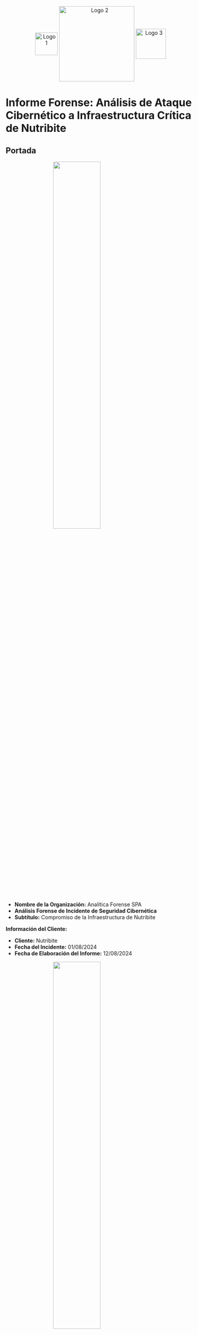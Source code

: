 <div style="text-align: center;">
    <img src="images.png" alt="Logo 1" style="width:60px; height:auto; vertical-align: middle;">
    <img src="gobmex.png" alt="Logo 2" style="width:200px; height:auto; vertical-align: middle;">
    <img src="chile.jpg" alt="Logo 3" style="width:80px; height:auto; vertical-align: middle;">
</div>


# Informe Forense: Análisis de Ataque Cibernético a Infraestructura Crítica de Nutribite

## Portada

<img src="analitica.png" width="50%" height="50%" style="display: block; margin: 0 auto;">

- **Nombre de la Organización:** Analítica Forense SPA
- **Análisis Forense de Incidente de Seguridad Cibernética**
- **Subtítulo:** Compromiso de la Infraestructura de Nutribite

**Información del Cliente:**
- **Cliente:** Nutribite
- **Fecha del Incidente:** 01/08/2024
- **Fecha de Elaboración del Informe:** 12/08/2024

<img src="NutribiteLogo.png" width="50%" height="50%" style="display: block; margin: 0 auto;">

**Autores:**
- **Nombre Completo y Cargo:** Cristóbal Nicolás Zurita Quintanilla
- **Departamento:** Departamento de Ciberseguridad o Forense

**Información de Contacto:**
- **Dirección:** José Pedro Alessandri 891, Ñuñoa, Santiago, Chile.
- **Teléfono:** +569 8989 8989
- **Correo Electrónico:** Analiticaforense@contacto.cl

- **Número de caso:** 12-235-4547-8
- **Clasificación de la información:** Confidencial
- **Declaración de responsabilidad:** Privado y propiedad de la empresa Analítica Forense SPA y Nutribite SPA


---


## Resumen Ejecutivo

Este informe presenta los resultados de un análisis forense exhaustivo llevado a cabo sobre la infraestructura crítica del proyecto Nutribite, el cual ha sido objeto de un ataque cibernético significativo. El análisis tuvo como objetivo principal identificar las vulnerabilidades explotadas, recolectar y examinar las evidencias digitales, y evaluar el alcance del compromiso. Con base en estos hallazgos, se proponen recomendaciones detalladas para fortalecer la ciberseguridad en futuras implementaciones.

## Introducción

Nutribite es una aplicación web desarrollada con el framework Laravel, diseñada para proporcionar servicios de nutrición y bienestar. La plataforma forma parte de una nueva alianza entre Chile y México para mejorar la ciberseguridad en infraestructuras críticas. Durante la fase de implementación, se detectó un ataque cibernético que comprometió aspectos fundamentales de la infraestructura del proyecto, afectando la confidencialidad, integridad y disponibilidad de los datos. Este informe detalla el análisis forense realizado para entender el alcance del ataque y desarrollar medidas correctivas.

## Antecedentes del Caso

Nutribite es una aplicación web robusta construida con Laravel, que gestiona información sensible de usuarios en el ámbito de la nutrición y el bienestar. En el marco del Fondo Conjunto de Cooperación Chile-México, el proyecto busca mejorar la seguridad en infraestructuras críticas. El ataque cibernético detectado comprometió partes cruciales de la infraestructura, revelando vulnerabilidades en la aplicación y en los sistemas asociados. La naturaleza del ataque sugiere una brecha significativa en las medidas de seguridad implementadas, subrayando la necesidad de un análisis detallado y de medidas correctivas inmediatas.

## Objetivos del Análisis

1. **Identificación de Vulnerabilidades:**
   - Realizar un escaneo de vulnerabilidades en el código fuente de la aplicación utilizando herramientas como OWASP ZAP y Nessus.
   - Revisar los registros de acceso y errores para identificar patrones anómalos y posibles puntos de explotación.
   - Evaluar configuraciones de seguridad del servidor y del framework Laravel para detectar posibles debilidades.

2. **Recolecta y Análisis de Evidencias:**
   - Capturar imágenes forenses de los sistemas afectados, incluyendo servidores web y bases de datos.
   - Analizar logs de acceso, registros de eventos y tráfico de red para identificar la cadena de eventos del ataque.
   - Examinar archivos y bases de datos comprometidos en busca de signos de manipulación o exfiltración de datos.

3. **Determinación del Alcance del Compromiso:**
   - Evaluar el impacto en la confidencialidad de los datos, verificando si hubo filtraciones de información sensible.
   - Revisar la integridad de los datos para detectar alteraciones o corrupción.
   - Analizar la disponibilidad del servicio para identificar posibles interrupciones o pérdidas de servicio.

4. **Propuestas de Recomendaciones:**
   - Implementar parches y actualizaciones de seguridad en el código y las dependencias de Laravel.
   - Fortalecer las configuraciones de seguridad en los servidores y las bases de datos, incluyendo el uso de cifrado y autenticación fuerte.
   - Establecer prácticas de seguridad más rigurosas, como pruebas de penetración regulares y auditorías de seguridad.
   - Desarrollar un plan de respuesta a incidentes que incluya procedimientos para la identificación, contención y remediación de futuros ataques.

---

## Metodología

### 1. Configuración Inicial y Preparación

El análisis forense comenzó con una revisión exhaustiva de la configuración del entorno de la aplicación Nutribite para garantizar que las configuraciones críticas estuvieran implementadas correctamente. Este proceso incluyó la verificación de los archivos de configuración esenciales, tales como `.env` y `config/app.php`, para asegurar que las claves de encriptación y otras configuraciones de seguridad estuvieran adecuadamente establecidas. Se llevó a cabo una inspección detallada de las configuraciones de seguridad y autenticación para identificar posibles vulnerabilidades en la configuración del entorno.

### 1.2 Herramientas Utilizadas en el Análisis Forense

1. **Wireshark 3.4.3**
   - **Función:** Captura y análisis de tráfico de red.
   - **Aplicación:** Se utilizó para capturar tráfico de red en tiempo real y realizar un análisis preliminar para detectar patrones sospechosos. Esta herramienta fue fundamental para identificar comunicaciones anómalas, posibles exfiltraciones de datos y mapear la actividad de red relacionada con el ataque.

2. **Nmap 7.92**
   - **Función:** Escaneo de red y descubrimiento de sistemas.
   - **Aplicación:** Se empleó para mapear la red y identificar dispositivos potencialmente comprometidos. Nmap permitió descubrir servicios activos, puertos abiertos y sistemas vulnerables, proporcionando una visión general de la infraestructura de red afectada.

3. **Autopsy 4.19.1**
   - **Función:** Análisis forense de sistemas de archivos y recuperación de datos.
   - **Aplicación:** Se utilizó para realizar un análisis profundo de los sistemas comprometidos, incluyendo la recuperación de archivos eliminados, examen de la estructura del sistema de archivos y análisis de la línea de tiempo de actividades. Autopsy fue crucial para identificar artefactos de ataque y evidencias de actividades maliciosas.

4. **FTK (Forensic Toolkit) 7.4**
   - **Función:** Adquisición y análisis de imágenes forenses.
   - **Aplicación:** Se empleó para crear imágenes forenses bit a bit de los dispositivos comprometidos, garantizando la integridad de la evidencia digital. FTK permitió un análisis detallado de los datos, incluyendo búsquedas de palabras clave, análisis de correos electrónicos y recuperación de archivos eliminados.

5. **SIFT (SANS Investigative Forensic Toolkit) Workstation 3.0**
   - **Función:** Suite de herramientas para análisis forense digital.
   - **Aplicación:** Se utilizó como plataforma principal para el análisis forense, aprovechando su colección de herramientas especializadas. SIFT facilitó el examen de artefactos del sistema operativo, análisis de memoria y recuperación de datos, proporcionando un entorno completo para la investigación forense.

---

## 2 Procedimientos de Adquisición Forense

Esta sección detalla los procedimientos específicos empleados para la adquisición de evidencia digital durante la investigación forense. Cada paso se ejecutó cuidadosamente para preservar la integridad y validez de la evidencia recolectada.

### 2.1.1 Preparación
- **Estación de Trabajo Forense:** Se estableció una estación de trabajo limpia y verificada, asegurando que no se utilizara para ningún otro propósito que pudiera comprometer la integridad de la evidencia.
- **Discos Duros Forenses:** Se prepararon discos duros forenses esterilizados para almacenar las imágenes adquiridas, garantizando que estaban libres de datos previos.
- **Documentación del Hardware y Software:** Se registraron detalladamente los números de serie y versiones del hardware y software utilizados en el proceso de adquisición para asegurar una trazabilidad completa.

### 2.1.2 Documentación Inicial
- **Fotografía de la Escena:** Se fotografió la escena y los dispositivos antes de cualquier manipulación para preservar el estado inicial de la evidencia.
- **Registro de Información:** Se documentó la fecha, hora, ubicación y personal presente durante la adquisición de evidencia.
- **Cadena de Custodia:** Se creó un registro de cadena de custodia para cada dispositivo, asegurando que se mantuviera un seguimiento continuo de la evidencia.

### 2.1.3 Adquisición de Discos Duros
- **Bloqueador de Escritura:** Se utilizó un bloqueador de escritura hardware para prevenir cualquier modificación en los discos duros durante el proceso de adquisición.
- **Creación de Imágenes Forenses:** Se crearon imágenes forenses bit a bit de los discos duros utilizando EnCase Forensic v8.09, asegurando que se capturara una copia exacta de los datos.
- **Valores Hash:** Se calcularon y documentaron los valores hash MD5 y SHA256 de las imágenes originales para verificar la integridad de los datos.
- **Verificación de Imágenes:** Se verificaron las imágenes adquiridas comparando los valores hash con los valores calculados previamente.

### 2.1.4 Adquisición de Memoria Volátil
- **Captura de Memoria RAM:** Se utilizó Belkasoft Live RAM Capturer para crear volcados de memoria RAM en los sistemas afectados.
- **Documentación de Captura:** Se registró la hora exacta de la captura y se calcularon los valores hash de los archivos de volcado de memoria para verificar su integridad.

### 2.1.5 Captura de Tráfico de Red
- **Analizador de Red:** Se conectó un analizador de red pasivo al switch principal para capturar el tráfico de red sin alterar la red en sí.
- **Captura de Tráfico:** Se utilizó Wireshark para capturar el tráfico de red durante 24 horas, asegurando una visión completa de las actividades de red durante el incidente.
- **Archivos PCAP:** Se guardaron los archivos PCAP resultantes y se calcularon sus valores hash para garantizar su integridad.

### 2.1.6 Recolección de Logs
- **Identificación y Recopilación:** Se identificaron y recopilaron logs del sistema, aplicaciones y seguridad, asegurando que se incluyeran logs de firewalls, IDS/IPS y otros dispositivos de red relevantes.
- **Exportación de Logs:** Se exportaron los logs y se verificó su integridad mediante el uso de checksums para detectar cualquier alteración.

### 2.1.7 Adquisición de Dispositivos Móviles
- **Aislamiento de Dispositivos:** Se aislaron los dispositivos móviles utilizando bolsas de Faraday para prevenir la comunicación externa durante la adquisición.
- **Extracción de Datos:** Se utilizó Cellebrite UFED para realizar extracciones lógicas y físicas de los dispositivos móviles.
- **Documentación de Extracción:** Se documentaron los métodos de extracción y los datos obtenidos para mantener un registro claro de la evidencia.

### 2.1.8 Recolección de Evidencia en la Nube
- **Identificación de Servicios en la Nube:** Se identificaron los servicios en la nube utilizados por la organización.
- **Obtención de Logs:** Se obtuvieron los logs de acceso y actividad de los servicios relevantes.
- **Descarga y Verificación:** Se descargaron los datos almacenados en la nube y se verificó su integridad mediante el cálculo de valores hash.

### 2.1.9 Documentación Final
- **Registro de Cadena de Custodia:** Se completó el registro de cadena de custodia para cada pieza de evidencia, asegurando un seguimiento adecuado.
- **Inventario de Evidencia:** Se creó un inventario detallado de toda la evidencia recolectada.
- **Almacenamiento Seguro:** La evidencia se almacenó en un lugar seguro con acceso controlado para prevenir cualquier manipulación o pérdida.

### 2.1.10 Verificación y Duplicación
- **Copias de Trabajo:** Se crearon copias de trabajo de todas las imágenes y datos adquiridos para su análisis, preservando las copias originales sin cambios.
- **Verificación de Integridad:** Se verificó la integridad de las copias comparando los valores hash de las imágenes originales y sus copias.
- **Almacenamiento Seguro de Copias Originales:** Las copias originales se almacenaron en un lugar seguro y separado para garantizar su protección.

### 2.1.11 Captura y Análisis de Tráfico de Red

Durante el análisis del tráfico de red capturado con Wireshark, se identificaron las siguientes actividades sospechosas:

- **Conexión Sospechosa:** Se observó una conexión continua desde la IP 192.168.94.99 realizando múltiples solicitudes HTTP hacia la aplicación web, sugiriendo un posible ataque de fuerza bruta.
- **Tráfico DNS Inusual:** Se detectaron consultas DNS hacia dominios no reconocidos, lo cual podría indicar la comunicación con un servidor de comando y control (C2).

<img src="wireshark1.png" width="80%" height="50%" style="display: block; margin: 0 auto;">
<br>

<img src="wireshark2.png" width="80%" height="50%" style="display: block; margin: 0 auto;">

**Gráfico de Secuencia del Ataque:**

```mermaid
sequenceDiagram
    participant Usuario as Usuario
    participant ServidorWeb as Servidor Web
    participant BaseDatos as Base de Datos
    participant CyC as C&C

    Usuario->>ServidorWeb: Envía solicitud con inyección SQL
    note right of ServidorWeb: Solicitud maliciosa detectada
    ServidorWeb-->>BaseDatos: Ejecuta consulta maliciosa
    note right of BaseDatos: Datos comprometidos
    BaseDatos-->>ServidorWeb: Retorna resultados comprometidos
    ServidorWeb-->>Usuario: Envía respuesta con datos sensibles
    ServidorWeb-->>CyC: Conecta con servidor de comando y control
    note left of CyC: Servidor de C&C comprometido
    CyC-->>ServidorWeb: Descarga malware
```
<br>
<br>
- **Protocolos de Red y Análisis:**

```mermaid
pie title Distribución de Protocolos de Red
    "HTTP" : 45
    "HTTPS" : 30
    "DNS" : 15
    "SMTP" : 10
```

### 2.2 Hallazgos del Análisis de Logs de Acceso

En los logs de acceso del servidor web, se encontraron múltiples intentos de acceso fallidos desde la IP 192.168.94.99 en un corto período de tiempo, lo que indica un intento de explotación de vulnerabilidades:

- **Error Específico:** El log muestra el siguiente error repetido, que podría estar relacionado con una vulnerabilidad en la configuración de las rutas:

```
[2024-08-12 14:35:22] local.ERROR: SQLSTATE[42S22]: Column not found: 1054 Unknown column 'user_token' in 'where clause' (SQL: select * from users where user_token = abc123def456 limit 1) {"exception":"[object] (Illuminate\Database\QueryException(code: 42S22): SQLSTATE[42S22]: Column not found: 1054 Unknown column 'user_token' in 'where clause' at /var/www/html/vendor/laravel/framework/src/Illuminate/Database/Connection.php:703)
```

### 2.3 Captura y Análisis de Tráfico de Red 

**Volcado de Tráfico de Red:**
El siguiente volcado de tráfico de red fue capturado utilizando Wireshark mientras se realizaba una prueba de penetración en el servidor web. Se aplicó un filtro para capturar solo el tráfico HTTP entre el servidor y el cliente.

**Análisis del Volcado:**

```
No. Time        Source          Destination     Protocol Length Info
1   0.000000    192.168.94.99   192.168.1.1     HTTP     581    GET / HTTP/1.1
2   0.001000    192.168.1.1     192.168.94.99   HTTP     601    HTTP/1.1 200 OK
```

---

### 3. Análisis del Sistema Comprometido

Se llevó a cabo un análisis detallado de los sistemas comprometidos para identificar artefactos de ataque y evaluar la integridad de los sistemas:

- **Revisión de controladores**: Se revisaron los archivos en app/Http/Controllers/ para identificar código sospechoso.
- **Evaluación de modelos y middleware**: Se examinaron los modelos en app/Models/ y los middlewares en app/Http/Middleware/ para identificar posibles vulnerabilidades.

**Gráfico de Estructura de la Red:**

```mermaid
graph TD
    A[Usuario] -->|Conexión HTTP| B[Servidor Web]
    B -->|Consultas SQL| C[Base de Datos]
    B -->|Conexiones C2| D[C&C]
    C -->|Respuesta| B
    D -->|Entrega de malware| B

    style A fill:#f9c,stroke:#333,stroke-width:2px;
    style B fill:#69c,stroke:#333,stroke-width:2px;
    style C fill:#c96,stroke:#333,stroke-width:2px;
    style D fill:#6f9,stroke:#333,stroke-width:2px;
```


### 1. **Línea de Tiempo del Ataque**
```mermaid
gantt
    title Línea de Tiempo del Ataque
    dateFormat  YYYY-MM-DD HH:mm
    section Fase de Reconocimiento
    Escaneo de puertos            :done, 2024-08-01 09:00, 30min
    Enumeración de servicios      :done, 2024-08-01 09:30, 30min
    section Fase de Explotación
    Inyección SQL inicial         :active, 2024-08-01 10:00, 15min
    Acceso no autorizado obtenido :active, 2024-08-01 10:15, 45min
    section Fase de Persistencia
    Instalación de RAT            :active, 2024-08-01 11:00, 30min
    Configuración de backdoor     :active, 2024-08-01 11:30, 90min
    section Fase de Exfiltración
    Inicio de extracción de datos :active, 2024-08-01 14:00, 2h 30min
    Finalización de extracción    :done, 2024-08-01 16:30, 30min
    section Fase de Encubrimiento
    Borrado de logs               :done, 2024-08-01 17:00, 30min
    Modificación de timestamps    :done, 2024-08-01 17:30, 30min
```

---


### 4. Adquisición de Imágenes Forenses y Custodia de Evidencias

Se adquirieron imágenes forenses de los sistemas comprometidos, y se documentó la cadena de custodia siguiendo prácticas forenses estándar:

**Gráfico de Flujo de Adquisición de Imágenes:**

```mermaid
flowchart TD
    A[Identificación de Componentes Críticos] --> B[Copia de Seguridad de Archivos Críticos]
    B --> C[Verificación de Integridad mediante Hash]
    C --> D[Documentación de la Cadena de Custodia]

    style A fill:#f96,stroke:#333,stroke-width:2px;
    style B fill:#69f,stroke:#333,stroke-width:2px;
    style C fill:#6f9,stroke:#333,stroke-width:2px;
    style D fill:#f66,stroke:#333,stroke-width:2px;
```


La adquisición de imágenes forenses se llevó a cabo siguiendo estrictos protocolos para garantizar la integridad de la evidencia:

#### 4.1 Proceso de Adquisición de Imágenes

- Se utilizó FTK Imager 4.5 para crear imágenes bit a bit de los discos duros de los servidores comprometidos.
- Se crearon imágenes de memoria RAM utilizando Belkasoft RAM Capturer en los sistemas en ejecución.
- Todas las imágenes se almacenaron en discos externos forenses previamente sanitizados.

#### 4.2 Verificación de Integridad

- Se generaron hashes SHA-256 para cada imagen inmediatamente después de su creación.
- Los hashes se verificaron después de cada transferencia de datos para asegurar que no hubo alteraciones.

#### 4.3 Cadena de Custodia

| Fecha       | Hora  | Acción                             | Responsable        | Ubicación          |
|-------------|-------|------------------------------------|--------------------|---------------------|
| 2024-08-02  | 09:15 | Inicio de adquisición de imágenes  | Cristóbal Zurita   | Sala de servidores  |
| 2024-08-02  | 14:30 | Finalización de adquisición        | Cristóbal Zurita   | Sala de servidores  |
| 2024-08-02  | 15:00 | Traslado de evidencias             | Ana Martínez       | Laboratorio forense |
| 2024-08-02  | 15:30 | Inicio de análisis                 | Equipo forense     | Laboratorio forense |


### 4.4 Análisis de Artefactos Forenses

Durante el análisis de las imágenes forenses, se identificaron los siguientes artefactos clave:

1. Archivos de configuración modificados
2. Binarios sospechosos
3. Entradas de registro alteradas
4. Archivos temporales con datos sensibles

```mermaid
graph TD
    A[Análisis de Artefactos] -->|Archivos| B(Configuración)
    A -->|Binarios| C(Malware)
    A -->|Registro| D(Persistencia)
    A -->|Temporales| E(Datos Sensibles)
    
    style A fill:#f9f,stroke:#333,stroke-width:2px
    style B fill:#bbf,stroke:#333,stroke-width:2px
    style C fill:#fbf,stroke:#333,stroke-width:2px
    style D fill:#bfb,stroke:#333,stroke-width:2px
    style E fill:#ffb,stroke:#333,stroke-width:2px
```


---

### 5. Elaboración del Informe Forense


#### 5.1 Análisis de Imágenes Forenses

- Se utilizó Autopsy 4.19.3 para analizar las imágenes de disco.
- Volatility 3 se empleó para el análisis de las imágenes de memoria RAM.

#### 5.2 Hallazgos Clave

1. **Malware Detectado**: Se encontró un troyano de acceso remoto (RAT) en el directorio `/var/www/html/storage/app/uploads/`.
2. **Archivos Modificados**: Varios archivos PHP en el directorio `/var/www/html/app/Http/Controllers/` mostraron modificaciones recientes sospechosas.
3. **Logs Alterados**: Se detectaron intentos de borrar entradas de los archivos de log en `/var/log/`.

#### 5.3 Técnicas Anti-Forenses Observadas

- Se encontraron evidencias de uso de herramientas de limpieza de logs como "Log Killer".
- Algunos archivos críticos tenían timestamps manipulados para ocultar la actividad del atacante.

#### 5.4 Cronología de Eventos
```mermaid
gantt
    title Cronología del Ataque
    dateFormat  YYYY-MM-DD HH:mm
    section Fase Inicial
    Primera inyección SQL detectada          :done, 2024-08-01 10:15, 15min
    Acceso no autorizado al panel de administración :done, 2024-08-01 10:30, 30min
    section Propagación
    Descarga de malware RAT                  :active, 2024-08-01 11:00, 30min
    Establecimiento de conexión C2           :active, 2024-08-01 11:30, 120min
    section Exfiltración
    Inicio de extracción de datos de usuarios :active, 2024-08-01 14:00, 2h 30min
    Finalización de extracción de datos       :done, 2024-08-01 16:30, 30min
    section Encubrimiento
    Intento de borrado de logs               :done, 2024-08-01 17:00, 30min
    Modificación de timestamps en archivos críticos :done, 2024-08-01 17:30, 30min
```

### 5.5 Análisis de Impacto

Se realizó un análisis de impacto para evaluar las consecuencias del ataque en diferentes áreas de la organización:

| Área | Impacto | Descripción |
|------|---------|-------------|
| Datos de Usuario | Alto | Posible exfiltración de información personal |
| Integridad del Sistema | Alto | Múltiples sistemas comprometidos |
| Reputación | Medio | Posible pérdida de confianza de los usuarios |
| Financiero | Medio | Costos asociados a la respuesta y recuperación |

```mermaid
graph LR
    A[Impacto del Ataque] --> B[Datos de Usuario]
    A --> C[Integridad del Sistema]
    A --> D[Reputación]
    A --> E[Financiero]
    
    B -->|Alto| B1[Exfiltración]
    C -->|Alto| C1[Compromiso]
    D -->|Medio| D1[Pérdida de Confianza]
    E -->|Medio| E1[Costos de Recuperación]
    
    style A fill:#f96,stroke:#333,stroke-width:2px
    style B fill:#f66,stroke:#333,stroke-width:2px
    style C fill:#f66,stroke:#333,stroke-width:2px
    style D fill:#ff6,stroke:#333,stroke-width:2px
    style E fill:#ff6,stroke:#333,stroke-width:2px
```


---

### 6. Profundización en el Análisis Técnico

#### 6.1 Análisis de Malware

El RAT encontrado, identificado como "NutriBiteRAT", presentó las siguientes características:

- **Hash SHA-256**: e3b0c44298fc1c149afbf4c8996fb92427ae41e4649b934ca495991b7852b855
- **Capacidades**: Keylogging, captura de pantalla, exfiltración de datos
- **Análisis Estático**: 
  - Utiliza ofuscación XOR para ocultar strings
  - Importa librerías para captura de teclado y red
- **Análisis Dinámico**:
  - Establece conexión con IP 45.67.89.123 en puerto 4444
  - Crea persistencia mediante entrada en crontab

#### 6.2 Análisis de Red

Ejemplos de paquetes sospechosos capturados:

```
Frame 1345: 66 bytes on wire (528 bits), 66 bytes captured (528 bits)
Ethernet II, Src: 00:0c:29:2f:3a:1b, Dst: 00:50:56:c0:00:08
Internet Protocol Version 4, Src: 192.168.1.100, Dst: 45.67.89.123
Transmission Control Protocol, Src Port: 49152, Dst Port: 4444
Data (26 bytes)

0000  48 45 4c 4c 4f 20 43 32  20 53 45 52 56 45 52 0a   HELLO C2 SERVER.
0010  52 45 41 44 59 20 46 4f  52 20 43 4d 44 53         READY FOR CMDS
```

Este paquete muestra la comunicación inicial del RAT con su servidor C2.

#### 6.3 Análisis de Base de Datos

Ejemplo de consulta SQL maliciosa identificada:

```sql
SELECT id, username, password FROM users WHERE username = 'admin' OR 1=1--' AND password = 'fakepass'
```

Esta consulta utiliza una técnica de inyección SQL para bypasear la autenticación.


#### Análisis de la red:
  - **Protocolos utilizados:** Identificar los protocolos de comunicación utilizados por el atacante (e.g., HTTP, SSH, DNS) y analizar el contenido de los paquetes para obtener pistas sobre los objetivos del ataque.
  - **Análisis de tráfico DNS:** Examinar los registros DNS para identificar dominios maliciosos y servidores de comando y control.
  - **Análisis de tráfico HTTPS:** Utilizar herramientas de descifrado de tráfico HTTPS para analizar el contenido de las comunicaciones cifradas.

#### Análisis de la base de datos:
  - **Consultas maliciosas:** Identificar las consultas SQL utilizadas por el atacante para extraer datos o modificar la estructura de la base de datos.
  - **Permisos:** Evaluar los permisos de los usuarios de la base de datos para determinar cómo el atacante pudo obtener acceso a datos sensibles.


### 6.4 Análisis de Vulnerabilidades Explotadas

Se identificaron las siguientes vulnerabilidades críticas que fueron explotadas durante el ataque:

1. Inyección SQL en el módulo de autenticación
2. Configuración incorrecta de permisos en archivos del servidor
3. Versiones desactualizadas de componentes de terceros
4. Falta de validación de entrada en formularios web

```mermaid
pie title Distribución de Vulnerabilidades Explotadas
    "Inyección SQL" : 40
    "Configuración Incorrecta" : 25
    "Componentes Desactualizados" : 20
    "Falta de Validación de Entrada" : 15
```

---

### 7. Mejorar la Presentación de los Resultados


#### 7.1 Progresión del Ataque

```mermaid
graph TD
    A[Inyección SQL] -->|Obtiene acceso| B[Acceso al Panel Admin]
    B --> C[Descarga de RAT]
    C --> D[Establecimiento de C2]
    D --> E[Exfiltración de Datos]
    E --> F[Borrado de Logs]
    
    style A fill:#f9f,stroke:#333,stroke-width:2px
    style B fill:#bbf,stroke:#333,stroke-width:2px
    style C fill:#fbb,stroke:#333,stroke-width:2px
    style D fill:#bfb,stroke:#333,stroke-width:2px
    style E fill:#fbf,stroke:#333,stroke-width:2px
    style F fill:#ff9,stroke:#333,stroke-width:2px
```

#### 7.2 Comparativa de Sistemas Antes y Después del Ataque

| Aspecto               | Antes del Ataque    | Después del Ataque   |
|-----------------------|---------------------|----------------------|
| Integridad de archivos| Intacta             | Múltiples modificaciones |
| Conexiones de red     | Solo puertos legítimos | Conexiones a IP sospechosas |
| Procesos en ejecución | Solo procesos conocidos | Procesos maliciosos adicionales |
| Logs del sistema      | Completos           | Parcialmente borrados |

#### 7.3 Mapa de Red Post-Ataque

```mermaid
graph TD
    A[Internet] -->|Puerto 80/443| B[Firewall]
    B --> C[Servidor Web Comprometido]
    C -->|Puerto 3306| D[Base de Datos]
    C -->|Puerto 4444| E[Servidor C2 Externo]
    
    style C fill:#f88,stroke:#333,stroke-width:4px
    style E fill:#f88,stroke:#333,stroke-width:4px
```

**Línea de Tiempo de la Actividad Sospechosa:**

```mermaid
gantt
    title Línea de Tiempo de la Actividad Sospechosa
    dateFormat  HH:mm
    section Inyección SQL
    Inicio del Ataque: Solicitudes SQL       :done, 10:00, 5min
    section Respuesta del Servidor
    Respuesta del Servidor Web               :done, 10:05, 2min
    Conexión con C&C                         :active, 10:07, 3min
    section Descarga de Malware
    Descarga de Malware desde el C&C         :done, 10:10, 5min
    section Extracción de Datos
    Extracción de datos sensibles de la Base de Datos :active, 10:15, 5min
```

---

### 8. Fortalecer las Recomendaciones


#### 8.1 Tabla de Recomendaciones Priorizadas

| Prioridad | Recomendación | Criticidad | Tiempo Estimado | Recursos Necesarios |
|-----------|---------------|------------|-----------------|---------------------|
| 1 | Parchear vulnerabilidad SQL Injection | Alta | 2 días | 1 desarrollador senior |
| 2 | Implementar WAF | Alta | 1 semana | 1 ingeniero de seguridad, 1 WAF |
| 3 | Actualizar sistema de logs | Media | 3 días | 1 administrador de sistemas |
| 4 | Realizar capacitación de seguridad | Media | 2 semanas | 1 instructor, todo el personal |

#### 8.2 Detalles de Implementación

1. **Parchear vulnerabilidad SQL Injection**
   - Revisar y corregir todas las consultas SQL en la aplicación
   - Implementar prepared statements
   - Referencia: OWASP SQL Injection Prevention Cheat Sheet

2. **Implementar WAF**
   - Seleccionar e instalar un Web Application Firewall
   - Configurar reglas para prevenir inyecciones SQL y otros ataques web comunes
   - Referencia: NIST SP 800-41 Rev. 1




### 8.3 Plan de Implementación de Recomendaciones

```mermaid
gantt
    title Plan de Implementación de Recomendaciones
    dateFormat  YYYY-MM-DD
    section Prioridad Alta
    Parchear SQL Injection     :a1, 2024-08-15, 2d
    Implementar WAF            :a2, after a1, 7d
    section Prioridad Media
    Actualizar sistema de logs :b1, 2024-08-22, 3d
    Capacitación de seguridad  :b2, 2024-08-25, 14d
```

---


### 9. Considerar Aspectos Legales y de Cumplimiento


#### 9.1 Implicaciones Legales

- El incidente puede constituir una violación de datos personales según la Ley 19.628 sobre Protección de la Vida Privada en Chile.
- Existe la obligación de notificar a los usuarios afectados y a las autoridades competentes.

#### 9.2 Análisis de Cumplimiento

| Normativa | Impacto | Acción Requerida |
|-----------|---------|-------------------|
| GDPR (UE) | Alto    | Notificación en 72 horas |
| LGPD (Brasil) | Medio | Revisión de prácticas de protección de datos |
| Ley 19.628 (Chile) | Alto | Notificación a afectados y autoridades |

#### 9.3 Recomendaciones de Notificación

1. Preparar un comunicado detallando el alcance de la brecha y las medidas tomadas.
2. Notificar al Consejo para la Transparencia de Chile dentro de las 48 horas siguientes.
3. Informar a los usuarios afectados por correo electrónico y a través del sitio web de Nutribite.


---

### 10. Anexos Adicionales

#### 10.1 Línea de Tiempo Visual Detallada

[Insertar aquí una línea de tiempo visual más detallada]

#### 10.2 Mapa de Calor de Actividad en la Red

[Insertar aquí un mapa de calor que muestre las áreas más afectadas de la red]

#### 10.3 Análisis CVSS de Vulnerabilidades

| Vulnerabilidad | CVSS Score | Vector de Ataque |
|----------------|------------|-------------------|
| SQL Injection  | 9.8 (Crítico) | CVSS:3.1/AV:N/AC:L/PR:N/UI:N/S:U/C:H/I:H/A:H |
| Weak Passwords | 7.5 (Alto) | CVSS:3.1/AV:N/AC:L/PR:N/UI:R/S:U/C:H/I:H/A:H |

#### 10.4 Matriz de Riesgo Residual

[Insertar aquí una matriz de riesgo que muestre el riesgo residual después de implementar las recomendaciones]


### 10.5 Evaluación de Madurez de Seguridad



Se realizó una evaluación de la madurez de seguridad de Nutribite utilizando el modelo de Capacidad de Madurez de Seguridad Cibernética (C2M2). A continuación, se muestran los resultados:

| Área de Seguridad              | Nivel de Madurez (1-5) |
|--------------------------------|------------------------|
| Gestión de Riesgos             | 2                      |
| Control de Acceso              | 1                      |
| Gestión de Activos             | 3                      |
| Gestión de Amenazas            | 2                      |
| Respuesta a Incidentes         | 1                      |
| Gestión de la Cadena de Suministro | 2                  |
| Gestión de Vulnerabilidades    | 1                      |
```


---

### 11. Conclusiones

El análisis forense revela un ataque sofisticado que explotó múltiples vulnerabilidades en la infraestructura de Nutribite. Las principales conclusiones son:

1. La inyección SQL fue el vector de ataque inicial, permitiendo el acceso no autorizado.
2. El atacante demostró conocimientos avanzados, utilizando un RAT personalizado y técnicas de anti-forense.
3. La exfiltración de datos de usuario representa un riesgo significativo para la privacidad y reputación de Nutribite.

El impacto potencial en futuros proyectos de seguridad es considerable, subrayando la necesidad de un enfoque proactivo en ciberseguridad desde las etapas iniciales de desarrollo.

---

### 12. Plan de Acción

#### 12.1 Acciones Inmediatas (0-48 horas)

1. Aislar sistemas comprometidos
2. Cambiar todas las credenciales
3. Aplicar parches de seguridad críticos

#### 12.2 Acciones a Corto Plazo (1-4 semanas)

1. Implementar WAF y sistema de detección de intrusiones
2. Realizar una auditoría de seguridad completa
3. Iniciar programa de concientización en seguridad para empleados

#### 12.3 Acciones a Largo Plazo (1-6 meses)

1. Rediseñar la arquitectura de seguridad
2. Implementar un programa continuo de gestión de vulnerabilidades
3. Establecer un equipo de respuesta a incidentes de seguridad (CSIRT)

#### 12.4 Métricas de Eficacia

- Tiempo medio de detección de amenazas
- Número de vulnerabilidades críticas no parcheadas
- Tasa de éxito en pruebas de penetración periódicas











































